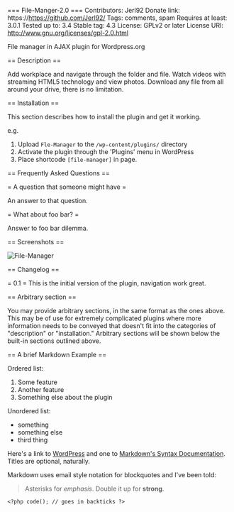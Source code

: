 === File-Manger-2.0 ===
Contributors: Jerl92
Donate link: https://https://github.com/Jerl92/
Tags: comments, spam
Requires at least: 3.0.1
Tested up to: 3.4
Stable tag: 4.3
License: GPLv2 or later
License URI: http://www.gnu.org/licenses/gpl-2.0.html

File manager in AJAX plugin for Wordpress.org

== Description ==

Add workplace and navigate through the folder and file. 
Watch videos with streaming HTML5 technology and view photos.
Download any file from all around your drive, there is no limitation.

== Installation ==

This section describes how to install the plugin and get it working.

e.g.

1. Upload `Fle-Manager` to the `/wp-content/plugins/` directory
1. Activate the plugin through the 'Plugins' menu in WordPress
1. Place shortcode `[file-manager]` in page.

== Frequently Asked Questions ==

= A question that someone might have =

An answer to that question.

= What about foo bar? =

Answer to foo bar dilemma.

== Screenshots ==

<img style="max-width: 100%;" src="https://i.ibb.co/1JnqB8fM/g54g54.png" alt="File-Manager" />

== Changelog ==

= 0.1 =
This is the initial version of the plugin, navigation work great.

== Arbitrary section ==

You may provide arbitrary sections, in the same format as the ones above.  This may be of use for extremely complicated
plugins where more information needs to be conveyed that doesn't fit into the categories of "description" or
"installation."  Arbitrary sections will be shown below the built-in sections outlined above.

== A brief Markdown Example ==

Ordered list:

1. Some feature
1. Another feature
1. Something else about the plugin

Unordered list:

* something
* something else
* third thing

Here's a link to [WordPress](http://wordpress.org/ "Your favorite software") and one to [Markdown's Syntax Documentation][markdown syntax].
Titles are optional, naturally.

[markdown syntax]: http://daringfireball.net/projects/markdown/syntax
            "Markdown is what the parser uses to process much of the readme file"

Markdown uses email style notation for blockquotes and I've been told:
> Asterisks for *emphasis*. Double it up  for **strong**.

`<?php code(); // goes in backticks ?>`